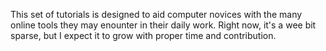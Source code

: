 This set of tutorials is designed to aid computer novices with the many online
tools they may enounter in their daily work. 
Right now, it's a wee bit sparse, but I expect it to grow with proper time and
contribution.

